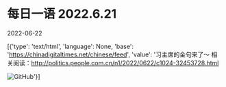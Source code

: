 # 每日一语 2022.6.21

2022-06-22

[{'type': 'text/html', 'language': None, 'base': 'https://chinadigitaltimes.net/chinese/feed', 'value': '习主席的金句来了～   相关阅读：http://politics.people.com.cn/n1/2022/0622/c1024-32453728.html

![GitHub](https://chinadigitaltimes.net/chinese/files/2022/06/image-1655914894683.png)'}]